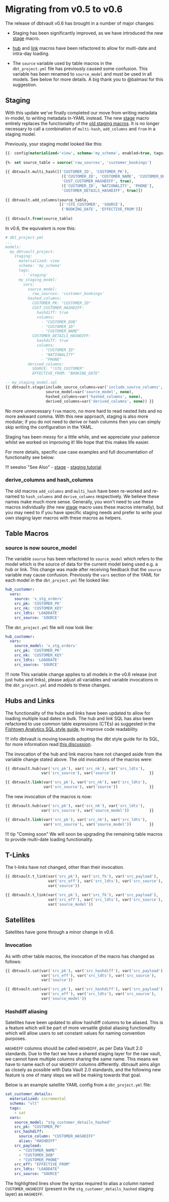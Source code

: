 # Migrating from v0.5 to v0.6

The release of dbtvault v0.6 has brought in a number of major changes:

- Staging has been significantly improved, as we have introduced the new 
[stage](../macros.md#stage) macro. 

- [hub](../macros.md#hub) and [link](../macros.md#link) macros have been refactored to 
allow for multi-date and intra-day loading. 
    
- The  `source` variable used by table macros in the  
`dbt_project.yml` file has previously caused some confusion. 
This variable has been renamed to `source_model` and must be used in all models. 
See below for more details. A big thank you to @balmasi for this suggestion.

## Staging 

With this update we've finally completed our move from writing metadata in-model, to writing metadata in-YAML 
instead. The new [stage](../macros.md#stage) macro entirely replaces the functionality of the [old staging macros](https://dbtvault.readthedocs.io/en/v0.5/macros/#staging-macros).
It is no longer necessary to call a combination of `multi-hash`, `add_columns` and `from` in a staging model.

Previously, your staging model looked like this:

```sql    
{{- config(materialized='view', schema='my_schema', enabled=true, tags=['staging']) -}}
                                                                                    
{%- set source_table = source('raw_sources', 'customer_bookings')                   -%}
                                                                                    
{{ dbtvault.multi_hash([('CUSTOMER_ID', 'CUSTOMER_PK'),                             
                         (['CUSTOMER_ID', 'CUSTOMER_NAME', 'CUSTOMER_DOB'],         
                         'CUST_CUSTOMER_HASHDIFF', true),                           
                         (['CUSTOMER_ID', 'NATIONALITY', 'PHONE'],                  
                         'CUSTOMER_DETAILS_HASHDIFF', true)])                       -}},
                                                                                    
{{ dbtvault.add_columns(source_table,                                               
                        [('!STG_CUSTOMER', 'SOURCE'),                               
                         ('BOOKING_DATE', 'EFFECTIVE_FROM')])                        }}
                                                                                    
{{ dbtvault.from(source_table)                                                       }}

```

In v0.6, the equivalent is now this:

```yaml tab="YAML"
# dbt_project.yml
...
models:
  my_dbtvault_project:
    staging:         
      materialized: view      
      schema: 'my_schema'
      tags:
        - 'staging'
      my_staging_model:
        vars:
          source_model: 
            raw_sources: 'customer_bookings'
          hashed_columns:
            CUSTOMER_PK: "CUSTOMER_ID"
            CUST_CUSTOMER_HASHDIFF:
              hashdiff: true
              columns:
                - "CUSTOMER_DOB"
                - "CUSTOMER_ID"
                - "CUSTOMER_NAME"
            CUSTOMER_DETAILS_HASHDIFF:
              hashdiff: true
              columns:
                - "CUSTOMER_ID"
                - "NATIONALITY"
                - "PHONE"
          derived_columns:
            SOURCE: "!STG_CUSTOMER"
            EFFECTIVE_FROM: "BOOKING_DATE"
```

```sql tab="dbt model"
-- my_staging_model.sql
{{ dbtvault.stage(include_source_columns=var('include_source_columns', none), 
                  source_model=var('source_model', none), 
                  hashed_columns=var('hashed_columns', none), 
                  derived_columns=var('derived_columns', none)) }}
```

No more unnecessary `from` macro, no more hard to read nested lists and no more awkward comma.
With this new approach, staging is also more modular; if you do not need to derive or hash columns then you can simply 
skip writing the configuration in the YAML.

Staging has been messy for a little while, and we appreciate your patience whilst we worked on improving it!
We hope that this makes life easier.

For more details, specific use case examples and full documentation of functionality see below:

!!! seealso "See Also"
    - [stage](../macros.md#stage)
    - [staging tutorial](../tutorial/tut_staging.md)
    
### derive_columns and hash_columns

The old macros `add_columns` and `multi_hash` have been re-worked and re-named to `hash_columns` and `derive_columns` respectively. 
We believe these names make much more sense. Generally, you won't need to use these macros individually (the new [stage](../macros.md#stage) macro uses these macros internally), 
but you may need to if you have specific staging needs and prefer to write your own staging layer macros with these macros as helpers.

## Table Macros

### source is now source_model

The variable `source` has been refactored to `source_model` which
refers to the model which is the source of data for the current model being used e.g. a hub or link. This change was 
made after receiving feedback that the `source` variable may cause confusion. Previously the `vars` section of the YAML for each model in
the `dbt_project.yml` file looked like:

```yaml
hub_customer:
  vars:
    source: 'v_stg_orders'
    src_pk: 'CUSTOMER_PK'
    src_nk: 'CUSTOMER_KEY'
    src_ldts: 'LOADDATE'
    src_source: 'SOURCE'
```

The `dbt_project.yml` file will now look like:

```yaml hl_lines="3"
hub_customer:
  vars:
    source_model: 'v_stg_orders'
    src_pk: 'CUSTOMER_PK'
    src_nk: 'CUSTOMER_KEY'
    src_ldts: 'LOADDATE'
    src_source: 'SOURCE'
```

!!! note
    This variable change applies to all models in the v0.6 release (not just hubs and links), please adjust all 
    variables and variable invocations in the `dbt_project.yml` and models to these changes.

## Hubs and Links 

The functionality of the hubs and links have been updated to allow for loading multiple load dates in bulk. 
The hub and link SQL has also been refactored to use common table expressions (CTEs) as suggested in the [Fishtown Analytics SQL style guide](https://github.com/fishtown-analytics/corp/blob/master/dbt_coding_conventions.md#example-sql),
to improve code readability. 

!!! info
    dbtvault is moving towards adopting the dbt style guide for its SQL, for more information read [this discussion](https://discourse.getdbt.com/t/why-the-fishtown-sql-style-guide-uses-so-many-ctes/1091).

The invocation of the hub and link macros have not changed aside from the variable change stated above. 
The old invocations of the macros were:

```sql tab='Old hub invocation'
{{ dbtvault.hub(var('src_pk'), var('src_nk'), var('src_ldts'),
                var('src_source'), var('source'))               }}
```                                                             
                                                                
```sql tab='Old link invocation'                                
{{ dbtvault.link(var('src_pk'), var('src_nk'), var('src_ldts'), 
                 var('src_source'), var('source'))              }}
```

The new invocation of the macros is now:

```sql tab='New hub invocation'
{{ dbtvault.hub(var('src_pk'), var('src_nk'), var('src_ldts'),
                var('src_source'), var('source_model'))         }}
```

```sql tab='New link invocation'
{{ dbtvault.link(var('src_pk'), var('src_nk'), var('src_ldts'),
                 var('src_source'), var('source_model'))        }}
```

!!! tip "Coming soon"
    We will soon be upgrading the remaining table macros to provide multi-date loading functionality.

## T-Links

The t-links have not changed, other than their invocation.

```sql tab='Old t-link invocation'
{{ dbtvault.t_link(var('src_pk'), var('src_fk'), var('src_payload'),
                   var('src_eff'), var('src_ldts'), var('src_source'),
                   var('source'))                                      }}
```

```sql tab='New t-link invocation'
{{ dbtvault.t_link(var('src_pk'), var('src_fk'), var('src_payload'),
                   var('src_eff'), var('src_ldts'), var('src_source'),
                   var('source_model'))                                }}
```


## Satellites

Satellites have gone through a minor change in v0.6.

### Invocation

As with other table macros, the invocation of the macro has changed as follows:

```sql tab='Old sat invocation'
{{ dbtvault.sat(var('src_pk'), var('src_hashdiff'), var('src_payload'),
                var('src_eff'), var('src_ldts'), var('src_source'),
                var('source'))                                          }}
```

```sql tab='New sat invocation'
{{ dbtvault.sat(var('src_pk'), var('src_hashdiff'), var('src_payload'),
                var('src_eff'), var('src_ldts'), var('src_source'),
                var('source_model'))                                    }}
```

### Hashdiff aliasing

Satellites have been updated to allow hashdiff columns to be aliased. This is a feature which will be part of
more versatile global aliasing functionality which will allow users to set constant values for naming convention
purposes.

`HASHDIFF` columns should be called `HASHDIFF`, as per Data Vault 2.0 standards. Due to the fact we have a shared 
staging layer for the raw vault, we cannot have multiple columns sharing the same name. This means we have to name each 
of our `HASHDIFF` columns differently. dbtvault aims align as closely as possible with Data Vault 2.0 standards, 
and the following new feature is one of many steps we will be making towards that goal.

Below is an example satellite YAML config from a `dbt_project.yml` file:

```yaml hl_lines="9 10 11"
sat_customer_details:
  materialized: incremental
  schema: "vlt"
  tags:
    - sat
  vars:
    source_model: "stg_customer_details_hashed"
    src_pk: "CUSTOMER_PK"
    src_hashdiff: 
      source_column: "CUSTOMER_HASHDIFF"
      alias: "HASHDIFF"
    src_payload:
      - "CUSTOMER_NAME"
      - "CUSTOMER_DOB"
      - "CUSTOMER_PHONE"
    src_eff: "EFFECTIVE_FROM"
    src_ldts: "LOADDATE"
    src_source: "SOURCE"
```

The highlighted lines show the syntax required to alias a column named `CUSTOMER_HASHDIFF` (present in the
`stg_customer_details_hashed` staging layer) as `HASHDIFF`.
